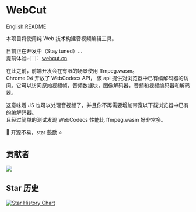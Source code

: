 # WebCut

[English README](README.md)

本项目将使用纯 Web 技术构建音视频编辑工具。

目前正在开发中（Stay tuned）...  
提前体验👉🏻： [webcut.cn](https://webcut.cn)

在此之前，前端开发会在有限的场景使用 ffmpeg.wasm。  
Chrome 94 开放了 WebCodecs API， 该 api 提供对浏览器中已有编解码器的访问。它可以访问原始视频帧，音频数据块，图像解码器，音频和视频编码器和解码器。

这意味着 JS 也可以处理音视频了，并且你不再需要增加带宽以下载浏览器中已有的编解码器。  
且经过简单的测试发现 WebCodecs 性能比 ffmpeg.wasm 好非常多。

🌸 开源不易，star 鼓励 ⭐️

## 贡献者

<a href="https://github.com/wangrongding/webcut/graphs/contributors">
  <img src="https://contrib.rocks/image?repo=wangrongding/webcut&max=400&columns=20"/>
</a>

## Star 历史

<a href="https://star-history.com/#wangrongding/webcut">
	<picture>
	  <source
	    media="(prefers-color-scheme: dark)"
	    srcset="https://api.star-history.com/svg?repos=wangrongding/webcut&type=Date&theme=dark"
	  />
	  <source
	    media="(prefers-color-scheme: light)"
	    srcset="https://api.star-history.com/svg?repos=wangrongding/webcut&type=Date"
	  />
	  <img src="https://api.star-history.com/svg?repos=wangrongding/webcut&type=Date" alt="Star History Chart" />
	</picture>
</a>
